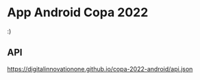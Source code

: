 # App Android Copa 2022
:)
## API
https://digitalinnovationone.github.io/copa-2022-android/api.json
